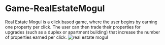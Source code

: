 # Game-RealEstateMogul
Real Estate Mogul is a click based game, where the user begins by earning one property per click. 
The user can then trade their properties for upgrades (such as a duplex or apartment building) that increase the number of properties earned per click.
![real estate mogul](https://user-images.githubusercontent.com/114101560/193293444-b3e3e21b-6ce3-4977-b3f6-277c9aa26c9d.png)
